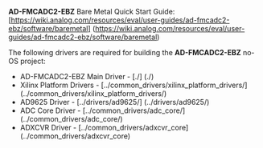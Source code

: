 **AD-FMCADC2-EBZ** Bare Metal Quick Start Guide: [https://wiki.analog.com/resources/eval/user-guides/ad-fmcadc2-ebz/software/baremetal] (https://wiki.analog.com/resources/eval/user-guides/ad-fmcadc2-ebz/software/baremetal)

The following drivers are required for building the **AD-FMCADC2-EBZ** no-OS project:
 - AD-FMCADC2-EBZ Main Driver		-	[./] (./)
 - Xilinx Platform Drivers		-	[../common_drivers/xilinx_platform_drivers/] (../common_drivers/xilinx_platform_drivers/)
 - AD9625 Driver			-	[../drivers/ad9625/] (../drivers/ad9625/)
 - ADC Core Driver			-	[../common_drivers/adc_core/] (../common_drivers/adc_core/)
 - ADXCVR Driver			-	[../common_drivers/adxcvr_core] (../common_drivers/adxcvr_core)
